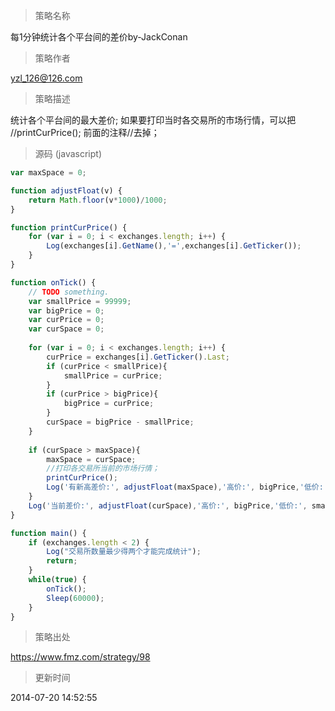 
> 策略名称

每1分钟统计各个平台间的差价by-JackConan

> 策略作者

yzl_126@126.com

> 策略描述

统计各个平台间的最大差价; 
如果要打印当时各交易所的市场行情，可以把 //printCurPrice();   前面的注释//去掉；



> 源码 (javascript)

``` javascript
var maxSpace = 0;

function adjustFloat(v) {
    return Math.floor(v*1000)/1000;
}

function printCurPrice() {
    for (var i = 0; i < exchanges.length; i++) {
        Log(exchanges[i].GetName(),'=',exchanges[i].GetTicker());
    }
}

function onTick() {
    // TODO something.
    var smallPrice = 99999;
    var bigPrice = 0;
    var curPrice = 0;
    var curSpace = 0;
    
    for (var i = 0; i < exchanges.length; i++) {
        curPrice = exchanges[i].GetTicker().Last;
        if (curPrice < smallPrice){
            smallPrice = curPrice;
        }
        if (curPrice > bigPrice){
            bigPrice = curPrice;
        }
        curSpace = bigPrice - smallPrice;
    }
    
    if (curSpace > maxSpace){
        maxSpace = curSpace;
        //打印各交易所当前的市场行情；
        printCurPrice();
        Log('有新高差价:', adjustFloat(maxSpace),'高价:', bigPrice,'低价:', smallPrice, '发生时间 →_→');
    }
    Log('当前差价:', adjustFloat(curSpace),'高价:', bigPrice,'低价:', smallPrice,'最高差价:', adjustFloat(maxSpace));
}

function main() {
    if (exchanges.length < 2) {
        Log("交易所数量最少得两个才能完成统计");
        return;
    }
    while(true) {
        onTick();
        Sleep(60000);
    }
}
```

> 策略出处

https://www.fmz.com/strategy/98

> 更新时间

2014-07-20 14:52:55
